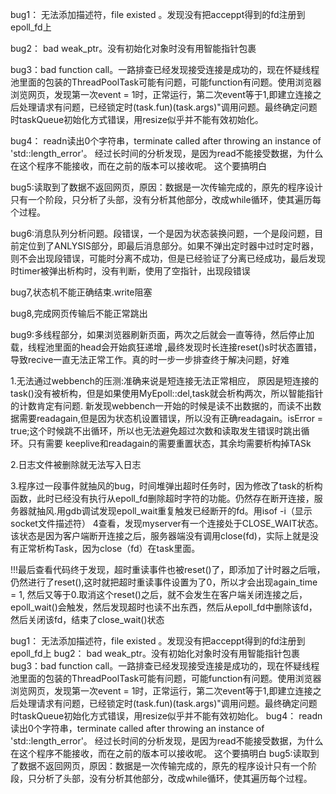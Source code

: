 bug1： 无法添加描述符，file existed 。发现没有把acceppt得到的fd注册到epoll_fd上

bug2： bad weak_ptr。没有初始化对象时没有用智能指针包裹

bug3：bad function call。一路排查已经发现接受连接是成功的，现在怀疑线程池里面的包装的ThreadPoolTask可能有问题，可能function有问题。使用浏览器浏览网页，发现第一次event = 1时，正常运行，第二次event等于1,即建立连接之后处理请求有问题，已经锁定时(task.fun)(task.args)"调用问题。最终确定问题时taskQueue初始化方式错误，用resize似乎并不能有效初始化。

bug4： readn读出0个字符串，terminate called after throwing an instance of 'std::length_error'。
经过长时间的分析发现，是因为read不能接受数据，为什么在这个程序不能接收，而在之前的版本可以接收呢。
这个要搞明白

bug5:读取到了数据不返回网页，原因：数据是一次传输完成的，原先的程序设计只有一个阶段，只分析了头部，没有分析其他部分，改成while循环，使其遍历每个过程。

bug6:消息队列分析问题。段错误，一个是因为状态装换问题，一个是段问题，目前定位到了ANLYSIS部分，即最后消息部分。如果不弹出定时器中过时定时器，则不会出现段错误，可能时分离不成功，但是已经验证了分离已经成功，最后发现时timer被弹出析构时，没有判断，使用了空指针，出现段错误

bug7,状态机不能正确结束.write阻塞

bug8,完成网页传输后不能正常跳出

bug9:多线程部分，如果浏览器刷新页面，两次之后就会一直等待，然后停止加载，线程池里面的head会开始疯狂递增
,最终发现时长连接reset()s时状态置错，导致recive一直无法正常工作。真的时一步一步排查终于解决问题，好难


1.无法通过webbench的压测:准确来说是短连接无法正常相应，
原因是短连接的task()没有被析构，但是如果使用MyEpoll::del,task就会析构两次，所以智能指针的计数肯定有问题.
新发现webbench一开始的时候是读不出数据的，而读不出数据需要readagain,但是因为状态机设置错误，所以没有正确readagain。isError = true;这个时候跳不出循环，所以也无法避免超过次数和读取发生错误时跳出循环。只有需要
keeplive和readagain的需要重置状态，其余均需要析构掉TASk

2.日志文件被删除就无法写入日志

3.程序过一段事件就抽风的bug，时间堆弹出超时任务时，因为修改了task的析构函数，此时已经没有执行从epoll_fd删除超时字符的功能。仍然存在断开连接，服务器就抽风.用gdb调试发现epoll_wait重复触发已经断开的fd。用isof -i（显示socket文件描述符） 4查看，发现myserver有一个连接处于CLOSE_WAIT状态。该状态是因为客户端断开连接之后，服务器端没有调用close(fd)，实际上就是没有正常析构Task，因为close（fd）在task里面。

!!!最后查看代码终于发现，超时重读事件也被reset()了，即添加了计时器之后哦，仍然进行了reset(),这时就把超时重读事件设置为了0，所以才会出现again_time = 1, 然后又等于0.取消这个reset()之后，就不会发生在客户端关闭连接之后，epoll_wait()会触发，然后发现超时也读不出东西，然后从epoll_fd中删除该fd，然后关闭该fd，结束了close_wait()状态

bug1： 无法添加描述符，file existed 。发现没有把acceppt得到的fd注册到epoll_fd上
bug2： bad weak_ptr。没有初始化对象时没有用智能指针包裹
bug3：bad function call。一路排查已经发现接受连接是成功的，现在怀疑线程池里面的包装的ThreadPoolTask可能有问题，可能function有问题。使用浏览器浏览网页，发现第一次event = 1时，正常运行，第二次event等于1,即建立连接之后处理请求有问题，已经锁定时(task.fun)(task.args)"调用问题。最终确定问题时taskQueue初始化方式错误，用resize似乎并不能有效初始化。
bug4： readn读出0个字符串，terminate called after throwing an instance of 'std::length_error'。
经过长时间的分析发现，是因为read不能接受数据，为什么在这个程序不能接收，而在之前的版本可以接收呢。
这个要搞明白
bug5:读取到了数据不返回网页，原因：数据是一次传输完成的，原先的程序设计只有一个阶段，只分析了头部，没有分析其他部分，改成while循环，使其遍历每个过程。
